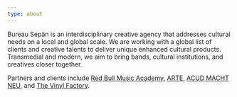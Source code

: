```yaml
---
type: about
---
```


Bureau Sepän is an interdisciplinary creative agency that addresses cultural needs on a local and global scale. We are working with a global list of clients and creative talents to deliver unique enhanced cultural products. Transmedial and modern, we aim to bring bands, cultural institutions, and creatives closer together.

Partners and clients include [Red Bull Music Academy](http://www.redbullmusicacademy.com/), [ARTE](https://www.arte.tv/), [ACUD MACHT NEU](http://acudmachtneu.de/), and [The Vinyl Factory](https://thevinylfactory.coma/).
